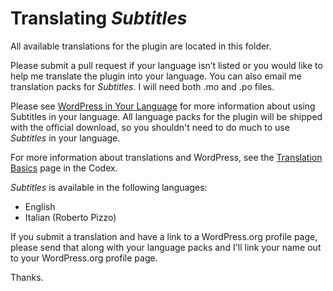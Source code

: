 # Translating _Subtitles_

All available translations for the plugin are located in this folder.

Please submit a pull request if your language isn’t listed or you would like to help me translate the plugin into your language. You can also email me translation packs for _Subtitles_. I will need both .mo and .po files.

Please see [WordPress in Your Language](https://codex.wordpress.org/WordPress_in_Your_Language) for more information about using Subtitles in your language. All language packs for the plugin will be shipped with the official download, so you shouldn't need to do much to use _Subtitles_ in your language.

For more information about translations and WordPress, see the [Translation Basics](http://make.wordpress.org/polyglots/handbook/translating/basics/) page in the Codex.

_Subtitles_ is available in the following languages:

- English
- Italian (Roberto Pizzo)

If you submit a translation and have a link to a WordPress.org profile page, please send that along with your language packs and I'll link your name out to your WordPress.org profile page.

Thanks.